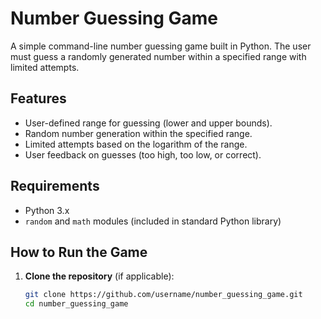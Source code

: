 

# Number Guessing Game

A simple command-line number guessing game built in Python. The user must guess a randomly generated number within a specified range with limited attempts.

## Features

- User-defined range for guessing (lower and upper bounds).
- Random number generation within the specified range.
- Limited attempts based on the logarithm of the range.
- User feedback on guesses (too high, too low, or correct).

## Requirements

- Python 3.x
- `random` and `math` modules (included in standard Python library)

## How to Run the Game

1. **Clone the repository** (if applicable):
   ```bash
   git clone https://github.com/username/number_guessing_game.git
   cd number_guessing_game
